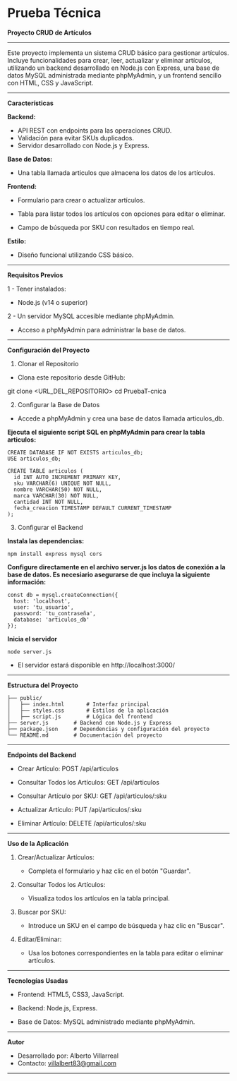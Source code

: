# Prueba Técnica
**Proyecto CRUD de Artículos**
___
Este proyecto implementa un sistema CRUD básico para gestionar artículos. Incluye funcionalidades para crear, leer, actualizar y eliminar artículos, utilizando un backend desarrollado en Node.js con Express, una base de datos MySQL administrada mediante phpMyAdmin, y un frontend sencillo con HTML, CSS y JavaScript.
___

**Características**

**Backend:**

   * API REST con endpoints para las operaciones CRUD.
   * Validación para evitar SKUs duplicados.
   * Servidor desarrollado con Node.js y Express.



**Base de Datos:**

   * Una tabla llamada articulos que almacena los datos de los artículos.

**Frontend:**

   * Formulario para crear o actualizar artículos.

   * Tabla para listar todos los artículos con opciones para editar o eliminar.

   * Campo de búsqueda por SKU con resultados en tiempo real.

**Estilo:**

   * Diseño funcional utilizando CSS básico.

___

**Requisitos Previos**

 1 -  Tener instalados:

   * Node.js (v14 o superior)

 2 - Un servidor MySQL accesible mediante phpMyAdmin.

   * Acceso a phpMyAdmin para administrar la base de datos.

___

**Configuración del Proyecto**

1. Clonar el Repositorio

* Clona este repositorio desde GitHub:

git clone <URL_DEL_REPOSITORIO>
cd PruebaT-cnica

2. Configurar la Base de Datos

* Accede a phpMyAdmin y crea una base de datos llamada articulos_db.

**Ejecuta el siguiente script SQL en phpMyAdmin para crear la tabla articulos:**

	CREATE DATABASE IF NOT EXISTS articulos_db;
	USE articulos_db;
	
	CREATE TABLE articulos (
	  id INT AUTO_INCREMENT PRIMARY KEY,
	  sku VARCHAR(6) UNIQUE NOT NULL,
	  nombre VARCHAR(50) NOT NULL,
	  marca VARCHAR(30) NOT NULL,
	  cantidad INT NOT NULL,
	  fecha_creacion TIMESTAMP DEFAULT CURRENT_TIMESTAMP
	);

3.  Configurar el Backend

**Instala las dependencias:**

	npm install express mysql cors


**Configure directamente en el archivo server.js los datos de conexión a la base de datos. Es necesiario asegurarse de que incluya la siguiente información:**

	const db = mysql.createConnection({
	  host: 'localhost',
	  user: 'tu_usuario',
	  password: 'tu_contraseña',
	  database: 'articulos_db'
	});

**Inicia el servidor**
	
 	node server.js

  * El servidor estará disponible en http://localhost:3000/
 
___
**Estructura del Proyecto**

	├── public/
	│   ├── index.html       # Interfaz principal
	│   ├── styles.css       # Estilos de la aplicación
	│   ├── script.js        # Lógica del frontend
	├── server.js        # Backend con Node.js y Express
	├── package.json     # Dependencias y configuración del proyecto
	└── README.md        # Documentación del proyecto

 ___

 **Endpoints del Backend**

* Crear Artículo: POST /api/articulos

* Consultar Todos los Artículos: GET /api/articulos

* Consultar Artículo por SKU: GET /api/articulos/:sku

* Actualizar Artículo: PUT /api/articulos/:sku

* Eliminar Artículo: DELETE /api/articulos/:sku
___

**Uso de la Aplicación**

1. Crear/Actualizar Artículos:

	* Completa el formulario y haz clic en el botón "Guardar".

2. Consultar Todos los Artículos:

	* Visualiza todos los artículos en la tabla principal.

3. Buscar por SKU:

	* Introduce un SKU en el campo de búsqueda y haz clic en "Buscar".

4. Editar/Eliminar:

	* Usa los botones correspondientes en la tabla para editar o eliminar artículos.
___
**Tecnologías Usadas**

* Frontend: HTML5, CSS3, JavaScript.

* Backend: Node.js, Express.

* Base de Datos: MySQL administrado mediante phpMyAdmin.
___
**Autor**

* Desarrollado por: Alberto Villarreal
* Contacto: villalbert83@gmail.com
___

